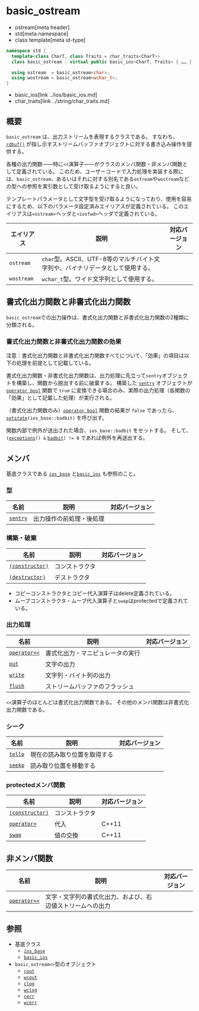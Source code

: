 # basic_ostream
* ostream[meta header]
* std[meta namespace]
* class template[meta id-type]

```cpp
namespace std {
  template<class CharT, class Traits = char_traits<CharT>>
  class basic_ostream : virtual public basic_ios<CharT, Traits> { …… };

  using ostream  = basic_ostream<char>;
  using wostream = basic_ostream<wchar_t>;
}
```
* basic_ios[link ../ios/basic_ios.md]
* char_traits[link ../string/char_traits.md]

## 概要
`basic_ostream` は、出力ストリームを表現するクラスである。
すなわち、[`rdbuf()`](../ios/basic_ios/rdbuf.md) が指し示すストリームバッファオブジェクトに対する書き込み操作を提供する。

各種の出力関数——特に`<<`演算子——がクラスのメンバ関数・非メンバ関数として定義されている。
このため、ユーザーコードで入力処理を実装する際には、`basic_ostream`、あるいはそれに対する別名である`ostream`や`wostream`などの型への参照を実引数として受け取るようにすると良い。

テンプレートパラメータとして文字型を受け取るようになっており、使用を容易にするため、以下のパラメータ設定済みエイリアスが定義されている。
このエイリアスは`<ostream>`ヘッダと`<iosfwd>`ヘッダで定義されている。

| エイリアス | 説明 | 対応バージョン |
|------------|------|----------------|
| `ostream`  | `char`型。ASCII、UTF-8等のマルチバイト文字列や、バイナリデータとして使用する。 | |
| `wostream` | `wchar_t`型。ワイド文字列として使用する。                                      | |

## 書式化出力関数と非書式化出力関数

`basic_ostream`での出力操作は、書式化出力関数と非書式化出力関数の2種類に分類される。

### 書式化出力関数と非書式化出力関数の効果

注意：書式化出力関数と非書式化出力関数すべてについて、「効果」の項目は以下の処理を前提として記載している。

書式化出力関数・非書式化出力関数は、出力処理に先立って`sentry`オブジェクトを構築し、関数から脱出する前に破棄する。
構築した [`sentry`](basic_ostream/sentry.md) オブジェクトが [`operator bool`](basic_ostream/sentry/op_bool.md) 関数で `true` に変換できる場合のみ、実際の出力処理（各関数の「効果」として記載した処理）が実行される。

（書式化出力関数のみ）[`operator bool`](basic_ostream/sentry/op_bool.md) 関数の結果が `false` であったら、[`setstate`](../ios/basic_ios/setstate.md)`(ios_base::badbit)` を呼び出す。

関数内部で例外が送出された場合、`ios_base::badbit` をセットする。
そして、`(`[`exceptions`](../ios/basic_ios/exceptions.md)`() &` [`badbit`](../ios/ios_base/type-iostate.md)`) != 0` であれば例外を再送出する。

## メンバ

基底クラスである [`ios_base`](../ios/ios_base.md) と[`basic_ios`](../ios/basic_ios.md) も参照のこと。

### 型

| 名前                                | 説明                     | 対応バージョン |
|-------------------------------------|--------------------------|----------------|
| [`sentry`](basic_ostream/sentry.md) | 出力操作の前処理・後処理 |                |

### 構築・破棄

| 名前                                               | 説明           | 対応バージョン |
|----------------------------------------------------|----------------|----------------|
| [`(constructor)`](basic_ostream/op_constructor.md) | コンストラクタ |                |
| [`(destructor)`](basic_ostream/op_destructor.md)   | デストラクタ   |                |

- コピーコンストラクタとコピー代入演算子はdelete定義されている。
- ムーブコンストラクタ・ムーブ代入演算子と`swap`はprotectedで定義されている。

### 出力処理

| 名前                                        | 説明                             | 対応バージョン |
|---------------------------------------------|----------------------------------|----------------|
| [`operator<<`](basic_ostream/op_ostream.md) | 書式化出力・マニピュレータの実行 |                |
| [`put`](basic_ostream/put.md)               | 文字の出力                       |                |
| [`write`](basic_ostream/write.md)           | 文字列・バイト列の出力           |                |
| [`flush`](basic_ostream/flush.md)           | ストリームバッファのフラッシュ   |                |

`<<`演算子のほとんどは書式化出力関数である。
その他のメンバ関数は非書式化出力関数である。

### シーク
| 名前                              | 説明                         | 対応バージョン |
|-----------------------------------|------------------------------|----------------|
| [`tellp`](basic_ostream/tellp.md) | 現在の読み取り位置を取得する |                |
| [`seekp`](basic_ostream/seekp.md) | 読み取り位置を移動する       |                |

### protectedメンバ関数

| 名前                                               | 説明           | 対応バージョン |
|----------------------------------------------------|----------------|----------------|
| [`(constructor)`](basic_ostream/op_constructor.md) | コンストラクタ |                |
| [`operator=`](basic_ostream/op_assign.md)          | 代入           | C++11          |
| [`swap`](basic_ostream/swap.md)                    | 値の交換       | C++11          |

## 非メンバ関数

| 名前                                             | 説明                                                       | 対応バージョン |
|--------------------------------------------------|------------------------------------------------------------|----------------|
| [`operator<<`](basic_ostream/op_ostream_free.md) | 文字・文字列の書式化出力、および、右辺値ストリームへの出力 |                |

## 参照

- 基底クラス
    - [`ios_base`](../ios/ios_base.md)
    - [`basic_ios`](../ios/basic_ios.md)
- `basic_ostream<>`型のオブジェクト
    - [`cout`](../iostream/cout.md)
    - [`wcout`](../iostream/wcout.md.nolink)
    - [`clog`](../iostream/clog.md)
    - [`wclog`](../iostream/wclog.md.nolink)
    - [`cerr`](../iostream/cerr.md)
    - [`wcerr`](../iostream/wcerr.md.nolink)
